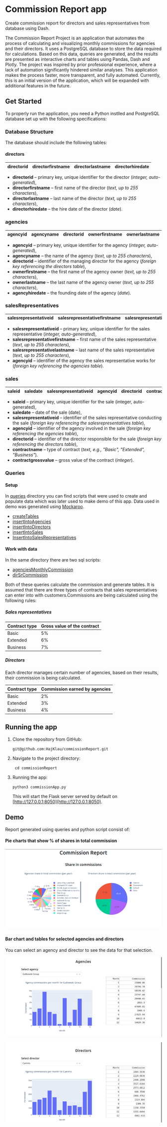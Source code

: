# Commission Report app

Create commission report for directors and sales representatives from database using Dash.

The Commission Report Project is an application that automates the process of calculating and visualizing monthly commissions for agencies and their directors. It uses a PostgreSQL database to store the data required for calculations. Based on this data, queries are generated, and the results are presented as interactive charts and tables using Pandas, Dash and Plotly. The project was inspired by prior professional experience, where a lack of automation significantly hindered similar analyses. This application makes the process faster, more transparent, and fully automated. Currently, this is an initial version of the application, which will be expanded with additional features in the future.

## Get Started
To properly run the application, you need a Python instlled and PostgreSQL database set up with the following specifications:

### Database Structure

The database should include the following tables:

#### directors
| directorid | directorfirstname | directorlastname | directorhiredate |
|------------|-------------------|------------------|------------------|
- **directorid** – primary key, unique identifier for the director (*integer, auto-generated*),
- **directorfirstname** – first name of the director (*text, up to 255 characters*),
- **directorlastname** – last name of the director (*text, up to 255 characters*),
- **directorhiredate** – the hire date of the director (*date*).

### agencies
| agencyid | agencyname | directorid | ownerfirstname | ownerlastname | agencyhiredate |
|----------|------------|------------|----------------|---------------|----------------|
- **agencyid** – primary key, unique identifier for the agency (*integer, auto-generated*),
- **agencyname** – the name of the agency (*text, up to 255 characters*),
- **directorid** – identifier of the managing director for the agency (*foreign key referencing the directors table*),
- **ownerfirstname** – the first name of the agency owner (*text, up to 255 characters*),
- **ownerlastname** – the last name of the agency owner (*text, up to 255 characters*),
- **agencyhiredate** – the founding date of the agency (*date*).

### salesRepresentatives
| salesrepresentativeid | salesrepresentativefirstname | salesrepresentativelastname | agencyid |
|-----------------------|------------------------------|-----------------------------|----------|
- **salesrepresentativeid** – primary key, unique identifier for the sales representative (*integer, auto-generated*),
- **salesrepresentativefirstname** – first name of the sales representative (*text, up to 255 characters*),
- **salesrepresentativelastname** – last name of the sales representative (*text, up to 255 characters*),
- **agencyid** – identifier of the agency the sales representative works for (*foreign key referencing the agencies table*).
  
### sales
| saleid | saledate | salesrepresentativeid | agencyid | directorid | contractname | contractgrossvalue |
|--------|----------|-----------------------|----------|------------|--------------|--------------------|
- **saleid** – primary key, unique identifier for the sale (integer, auto-generated),
- **saledate** – date of the sale (date),
- **salesrepresentativeid** – identifier of the sales representative conducting the sale (*foreign key referencing the salesrepresentatives table*),
- **agencyid** – identifier of the agency involved in the sale (*foreign key referencing the agencies table*),
- **directorid** – identifier of the director responsible for the sale (*foreign key referencing the directors table*),
- **contractname** – type of contract (*text, e.g., "Basic", "Extended", "Business"*).
- **contractgrossvalue** – gross value of the contract (*integer*).

### Queries

#### Setup
In [queries](queries/ "queries") directory you can find scripts that were used to create and populate data which was later used to make demo of this app.
Data used in demo was generated using [Mockaroo](https://www.mockaroo.com/).

- [createTables](queries/createTables.sql)
- [insertIntoAgencies](queries/insertIntoAgencies.sql)
- [insertIntoDirectors](queries/insertIntoDirectors.sql)
- [insertIntoSales](queries/insertIntoSales.sql)
- [InsertIntoSalesRepresentatives](queries/InsertIntoSalesRepresentatives.sql)

#### Work with data
In the same directory there are two sql scripts:
- [agenciesMonthlyCommission](queries/agenciesMonthlyCommission.sql)
- [dirSrCommission](queries/dirSrCommission.sql)

Both of these queries calculate the commission and generate tables. It is assumed that there are three types of contracts that sales representatives can enter into with customers.Commissions are being calculated using the following rules:

##### Sales representatives

| Contract type |  Gross value of the contract  |
|---------------|-------------------------------|
| Basic         |               5%              |
| Extended      |               6%              |
| Business      |               7%              |

##### Directors

Each director manages certain number of agencies, based on their results, their commission is being calculated.

| Contract type | Commission earned by agencies |
|---------------|-------------------------------|
| Basic         |               2%              |
| Extended      |               3%              |
| Business      |               4%              |

## Running the app

1. Clone the repository from GitHub:
    ```
    git@github.com:HajKlau/commissionReport.git
    ```
2. Navigate to the project directory:
    ```
     cd commissionReport
    ```
3. Running the app:
    ```
    python3 commissionApp.py
    ```
    This will start the Flask server served by default on [http://127.0.0.1:8050](http://127.0.0.1:8050).

## Demo

Report generated using queries and python script consist of:

#### Pie charts that show % of shares in total commission
![Share in commissions](screenshots/share_in_commissions.png "Share in commissions")

#### Bar chart and tables for selected agencies and directors

You can select an agency and director to see the data for that selection.

![Agencies commission](screenshots/agencies_commission.png "Agencies commission")

![Directors commission](screenshots/directors_commission.png "Directors commission")
